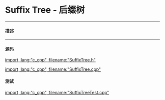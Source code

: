 <script type="text/javascript" src="https://cdnjs.cloudflare.com/ajax/libs/mathjax/2.7.1/MathJax.js?config=TeX-AMS-MML_HTMLorMML"/></script>
<script> gitbook.events.bind("page.change", function() { MathJax.Hub.Queue(["Typeset",MathJax.Hub]); } </script>

# Suffix Tree - 后缀树

--------

#### 描述

--------

#### 源码

[import, lang:"c_cpp", filename:"SuffixTree.h"](../../../src/DataStructure/SuffixTree.h)

[import, lang:"c_cpp", filename:"SuffixTree.cpp"](../../../src/DataStructure/SuffixTree.cpp)

#### 测试

[import, lang:"c_cpp", filename:"SuffixTreeTest.cpp"](../../../src/DataStructure/SuffixTreeTest.cpp)
